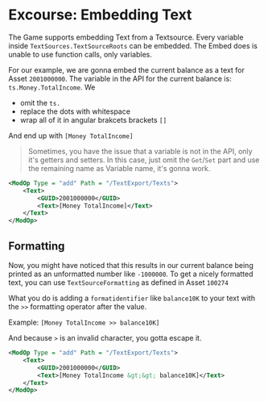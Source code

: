# Excourse: Embedding Text

The Game supports embedding Text from a Textsource. Every variable inside `TextSources.TextSourceRoots` can be embedded. The Embed does is unable to use function calls, only variables. 

For our example, we are gonna embed the current balance as a text for Asset `2001000000`. The variable in the API for the current balance is: `ts.Money.TotalIncome`.
We
- omit the `ts.` 
- replace the dots with whitespace
- wrap all of it in angular brakcets brackets `[]`
  
And end up with `[Money TotalIncome]`

> Sometimes, you have the issue that a variable is not in the API, only it's getters and setters. In this case, just omit the `Get`/`Set` part and use the remaining name as Variable name, it's gonna work. 

```XML
<ModOp Type = "add" Path = "/TextExport/Texts">
    <Text>
        <GUID>2001000000</GUID>
        <Text>[Money TotalIncome]</Text>
    </Text>
</ModOp>
```

## Formatting

Now, you might have noticed that this results in our current balance being printed as an unformatted number like `-1000000`.
To get a nicely formatted text, you can use `TextSourceFormatting` as defined in Asset `100274`

What you do is adding a `formatidentifier` like `balance10K` to your text with the `>>` formatting operator after the value. 

Example: `[Money TotalIncome >> balance10K]`

And because `>` is an invalid character, you gotta escape it. 

```XML
<ModOp Type = "add" Path = "/TextExport/Texts">
    <Text>
        <GUID>2001000000</GUID>
        <Text>[Money TotalIncome &gt;&gt; balance10K]</Text>
    </Text>
</ModOp>
```